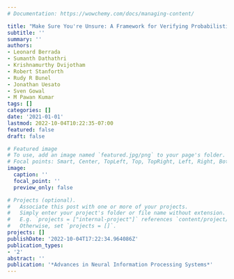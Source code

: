 ```yaml
---
# Documentation: https://wowchemy.com/docs/managing-content/

title: "Make Sure You're Unsure: A Framework for Verifying Probabilistic Specifications"
subtitle: ''
summary: ''
authors:
- Leonard Berrada
- Sumanth Dathathri
- Krishnamurthy Dvijotham
- Robert Stanforth
- Rudy R Bunel
- Jonathan Uesato
- Sven Gowal
- M Pawan Kumar
tags: []
categories: []
date: '2021-01-01'
lastmod: 2022-10-04T10:22:35-07:00
featured: false
draft: false

# Featured image
# To use, add an image named `featured.jpg/png` to your page's folder.
# Focal points: Smart, Center, TopLeft, Top, TopRight, Left, Right, BottomLeft, Bottom, BottomRight.
image:
  caption: ''
  focal_point: ''
  preview_only: false

# Projects (optional).
#   Associate this post with one or more of your projects.
#   Simply enter your project's folder or file name without extension.
#   E.g. `projects = ["internal-project"]` references `content/project/deep-learning/index.md`.
#   Otherwise, set `projects = []`.
projects: []
publishDate: '2022-10-04T17:22:34.964086Z'
publication_types:
- '2'
abstract: ''
publication: '*Advances in Neural Information Processing Systems*'
---
```

